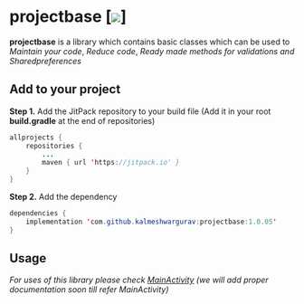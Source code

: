 # projectbase [![](https://jitpack.io/v/kalmeshwargurav/projectbase.svg)]


**projectbase** is a library which contains basic classes which can be used to *Maintain your code*, *Reduce code*, *Ready made methods for validations and Sharedpreferences*

## Add to your project

**Step 1.** Add the JitPack repository to your build file
(Add it in your root **build.gradle** at the end of repositories)

```java
allprojects {
	repositories {
		...
		maven { url 'https://jitpack.io' }
	}
}
```

**Step 2.** Add the dependency
```java
dependencies {
	implementation 'com.github.kalmeshwargurav:projectbase:1.0.05'
}
```
## Usage

*For uses of this library please check
[MainActivity](https://github.com/kalmeshwargurav/projectbase/blob/master/app/src/main/java/in/kalmesh/projectbaselibrary/MainActivity.java) (we will add proper documentation soon till refer MainActivity)*